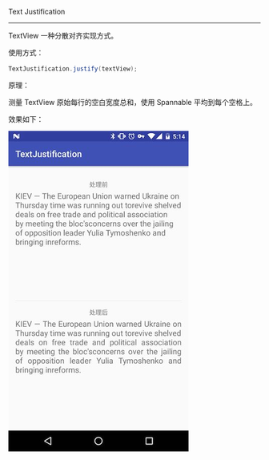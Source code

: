 Text Justification

---

TextView 一种分散对齐实现方式。

使用方式：

```java
TextJustification.justify(textView);
```

原理：

测量 TextView 原始每行的空白宽度总和，使用 Spannable 平均到每个空格上。

效果如下：

![Preview](art/preview.jpg)


